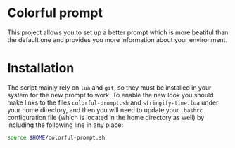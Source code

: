 # Colorful prompt

This project allows you to set up a better prompt which is more beatiful than the default one and provides you more information about your environment.

# Installation

The script mainly rely on `lua` and `git`, so they must be installed in your system for the new prompt to work. To enable the new look you should make links to the files `colorful-prompt.sh` and `stringify-time.lua` under your home directory, and then you will need to update your `.bashrc` configuration file (which is located in the home directory as well) by including the following line in any place:

```sh
source $HOME/colorful-prompt.sh
```